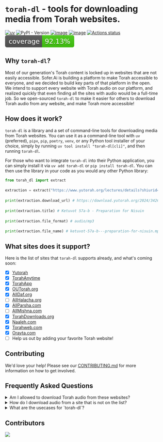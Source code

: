 <!--intro-start-->
# `torah-dl` - tools for downloading media from Torah websites.
[![uv](https://img.shields.io/endpoint?url=https://raw.githubusercontent.com/astral-sh/uv/main/assets/badge/v0.json)](https://github.com/astral-sh/uv)
![PyPI - Version](https://img.shields.io/pypi/v/torah-dl)
[![image](https://img.shields.io/pypi/pyversions/torah-dl.svg)](https://pypi.python.org/pypi/torah-dl)
[![image](https://img.shields.io/pypi/l/torah-dl.svg)](https://pypi.python.org/pypi/torah-dl)
[![Actions status](https://github.com/soferai/torah-dl/actions/workflows/workflow.yml/badge.svg)](https://github.com/soferai/torah-dl/actions)
[![Coverage Status](./docs/assets/coverage.svg)](https://soferai.github.io/torah-dl/)

## Why `torah-dl`?
Most of our generation's Torah content is locked up in websites that are not easily accessible. Sofer.Ai is building a platform to make Torah accessible to everyone, and we decided to build key parts of that platform in the open. We intend to support every website with Torah audio on our platform, and realized quickly that even finding all the sites with audio would be a full-time job. So we open-sourced `torah-dl` to make it easier for others to download Torah audio from any website, and make Torah more accessible!

## How does it work?
`torah-dl` is a library and a set of command-line tools for downloading media from Torah websites. You can use it as a command-line tool with `uv` (preferred), `pipx`, `pip`, `poetry`, `venv`, or any Python tool installer of your choice, simply by running `uv tool install "torah-dl[cli]"`, and then running `torah-dl`.

For those who want to integrate `torah-dl` into their Python application, you can simply install it via `uv add torah-dl` or `pip install torah-dl`. You can then use the library in your code as you would any other Python library:

```python
from torah_dl import extract

extraction = extract("https://www.yutorah.org/lectures/details?shiurid=1117416")

print(extraction.download_url) # https://download.yutorah.org/2024/34263/1117416/ketuvot-57a-b---preparation-for-nisuin.mp3

print(extraction.title) # Ketuvot 57a-b - Preparation for Nisuin

print(extraction.file_format) # audio/mp3

print(extraction.file_name) # ketuvot-57a-b---preparation-for-nisuin.mp3
```
## What sites does it support?
Here is the list of sites that `torah-dl` supports already, and what's coming soon:

- [x] [Yutorah](https://www.yutorah.org)
- [x] [TorahAnytime](https://www.torahanytime.com)
- [x] [TorahApp](https://torahapp.org)
- [x] [OUTorah.org](https://www.outorah.org)
- [x] [AllDaf.org](https://www.alldaf.org)
- [ ] [AllHalacha.org](https://www.allhalacha.org)
- [x] [AllParsha.com](https://www.allparsha.org)
- [ ] [AllMishna.com](https://www.allmishna.com)
- [x] [TorahDownloads.org](https://www.torahdownloads.org)
- [x] [Naaleh.com](https://www.naaleh.com)
- [x] [Torahweb.com](https://www.torahweb.org)
- [x] [Orayta.com](https://www.orayta.org)
- [ ] Help us out by adding your favorite Torah website!

## Contributing
We'd love your help! Please see our [CONTRIBUTING.md](CONTRIBUTING.md) for more information on how to get involved.

## Frequently Asked Questions
<details>

<summary>Am I allowed to download Torah audio from these websites?</summary>

### You are responsible for ensuring that you follow all Terms of Service agreements, Copyright agreements, and other legal agreements with these websites.
 TODO: get a lawyer to review this.
</details>

<details>
<summary>How do I download audio from a site that is not on the list?</summary>

### We'd love your help! Please see our [CONTRIBUTING.md](docs/CONTRIBUTING.md) for more information on how to get involved.
</details>

<details>
<summary>What are the usecases for `torah-dl`?</summary>

Allowing transcription services to make Torah more accessible 😉

Other uses include downloading Torah audio for offline listening, or for use in Torah study tools, or for training AI models to understand Torah, or for other purposes (please see question above about permissions).
</details>

## Contributors
<a href="https://github.com/SoferAi/torah-dl/graphs/contributors">
  <img src="https://contrib.rocks/image?repo=SoferAi/torah-dl" />
</a>

<!--intro-end-->
